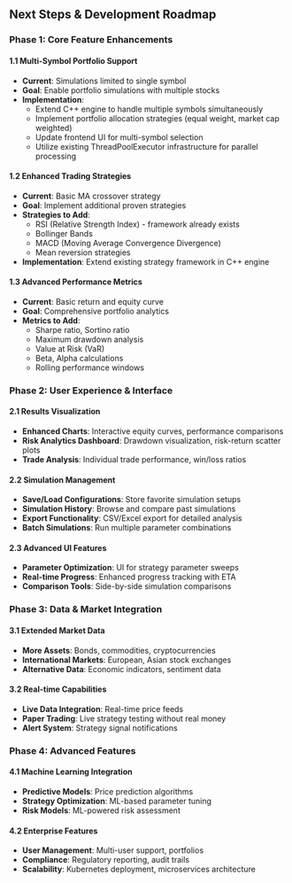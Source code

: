 ## Next Steps & Development Roadmap

### **Phase 1: Core Feature Enhancements**

#### **1.1 Multi-Symbol Portfolio Support**
- **Current**: Simulations limited to single symbol
- **Goal**: Enable portfolio simulations with multiple stocks
- **Implementation**:
  - Extend C++ engine to handle multiple symbols simultaneously
  - Implement portfolio allocation strategies (equal weight, market cap weighted)
  - Update frontend UI for multi-symbol selection
  - Utilize existing ThreadPoolExecutor infrastructure for parallel processing

#### **1.2 Enhanced Trading Strategies**
- **Current**: Basic MA crossover strategy
- **Goal**: Implement additional proven strategies
- **Strategies to Add**:
  - RSI (Relative Strength Index) - framework already exists
  - Bollinger Bands
  - MACD (Moving Average Convergence Divergence)
  - Mean reversion strategies
- **Implementation**: Extend existing strategy framework in C++ engine

#### **1.3 Advanced Performance Metrics**
- **Current**: Basic return and equity curve
- **Goal**: Comprehensive portfolio analytics
- **Metrics to Add**:
  - Sharpe ratio, Sortino ratio
  - Maximum drawdown analysis
  - Value at Risk (VaR)
  - Beta, Alpha calculations
  - Rolling performance windows

### **Phase 2: User Experience & Interface**

#### **2.1 Results Visualization**
- **Enhanced Charts**: Interactive equity curves, performance comparisons
- **Risk Analytics Dashboard**: Drawdown visualization, risk-return scatter plots
- **Trade Analysis**: Individual trade performance, win/loss ratios

#### **2.2 Simulation Management**
- **Save/Load Configurations**: Store favorite simulation setups
- **Simulation History**: Browse and compare past simulations
- **Export Functionality**: CSV/Excel export for detailed analysis
- **Batch Simulations**: Run multiple parameter combinations

#### **2.3 Advanced UI Features**
- **Parameter Optimization**: UI for strategy parameter sweeps
- **Real-time Progress**: Enhanced progress tracking with ETA
- **Comparison Tools**: Side-by-side simulation comparisons

### **Phase 3: Data & Market Integration**

#### **3.1 Extended Market Data**
- **More Assets**: Bonds, commodities, cryptocurrencies
- **International Markets**: European, Asian stock exchanges
- **Alternative Data**: Economic indicators, sentiment data

#### **3.2 Real-time Capabilities**
- **Live Data Integration**: Real-time price feeds
- **Paper Trading**: Live strategy testing without real money
- **Alert System**: Strategy signal notifications

### **Phase 4: Advanced Features**

#### **4.1 Machine Learning Integration**
- **Predictive Models**: Price prediction algorithms
- **Strategy Optimization**: ML-based parameter tuning
- **Risk Models**: ML-powered risk assessment

#### **4.2 Enterprise Features**
- **User Management**: Multi-user support, portfolios
- **Compliance**: Regulatory reporting, audit trails
- **Scalability**: Kubernetes deployment, microservices architecture
